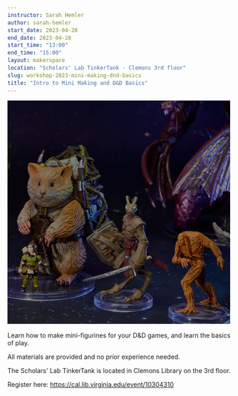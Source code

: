 ```yaml
---
instructor: Sarah Hemler
author: sarah-hemler
start_date: 2023-04-28
end_date: 2023-04-28
start_time: "13:00"
end_time: "15:00"
layout: makerspace
location: "Scholars' Lab TinkerTank - Clemons 3rd floor"
slug: workshop-2023-mini-making-dnd-basics
title: "Intro to Mini Making and D&D Basics"
---
```


![Intro to Mini Making and D&D Basics](/assets/post-media/workshops/dnd.jpg)

Learn how to make mini-figurines for your D&D games, and learn the basics of play.

All materials are provided and no prior experience needed.

The Scholars' Lab TinkerTank is located in Clemons Library on the 3rd floor.

Register here: [https://cal.lib.virginia.edu/event/10304310 ](https://cal.lib.virginia.edu/event/10304310)
